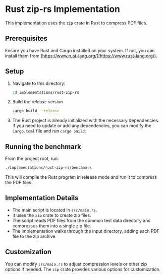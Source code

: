 # Rust zip-rs Implementation

This implementation uses the `zip` crate in Rust to compress PDF files.

## Prerequisites

Ensure you have Rust and Cargo installed on your system. If not, you can install them from [https://www.rust-lang.org/](https://www.rust-lang.org/).

## Setup

1. Navigate to this directory:
   ```bash
   cd implementations/rust-zip-rs
   ```
2. Build the release version
   ```bash
   cargo build --release
   ```
3. The Rust project is already initialized with the necessary dependencies. If you need to update or add any dependencies, you can modify the `Cargo.toml` file and run `cargo build`.

## Running the benchmark

From the project root, run:

```bash
./implementations/rust-zip-rs/benchmark
```

This will compile the Rust program in release mode and run it to compress the PDF files.

## Implementation Details

- The main script is located in `src/main.rs`.
- It uses the `zip` crate to create zip files.
- The script reads PDF files from the common test data directory and compresses them into a single zip file.
- The implementation walks through the input directory, adding each PDF file to the zip archive.

## Customization

You can modify `src/main.rs` to adjust compression levels or other zip options if needed. The `zip` crate provides various options for customization.
